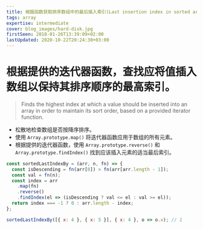 ```yaml
---
title: 根据函数获取排序数组中的最后插入索引(Last insertion index in sorted array based on function)
tags: array
expertise: intermediate
cover: blog_images/hard-disk.jpg
firstSeen: 2018-01-26T13:39:09+02:00
lastUpdated: 2020-10-22T20:24:30+03:00
---
```


# 根据提供的迭代器函数，查找应将值插入数组以保持其排序顺序的最高索引。
> Finds the highest index at which a value should be inserted into an array in order to maintain its sort order, based on a provided iterator function.

- 松散地检查数组是否按降序排序。
- 使用 `Array.prototype.map()` 将迭代器函数应用于数组的所有元素。
- 根据提供的迭代器函数，使用 `Array.prototype.reverse()` 和 `Array.prototype.findIndex()` 找到应该插入元素的适当最后索引。

```js
const sortedLastIndexBy = (arr, n, fn) => {
  const isDescending = fn(arr[0]) > fn(arr[arr.length - 1]);
  const val = fn(n);
  const index = arr
    .map(fn)
    .reverse()
    .findIndex(el => (isDescending ? val <= el : val >= el));
  return index === -1 ? 0 : arr.length - index;
};
```

```js
sortedLastIndexBy([{ x: 4 }, { x: 5 }], { x: 4 }, o => o.x); // 1
```
